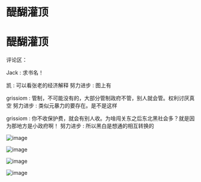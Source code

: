 # 醍醐灌顶

# 醍醐灌顶

评论区：

Jack : 求书名！

凯 : 可以看张老的经济解释 努力进步 : 图上有

grissiom : 管制，不可能没有的，大部分管制政府不管，别人就会管。权利讨厌真空 努力进步 : 类似元暴力的要存在。是不是这样

grissiom : 你不收保护费，就会有别人收。为啥闯关东之后东北黑社会多？就是因为那地方是小政府啊！ 努力进步 : 所以黑白是想通的相互转换的

![image](img/Image_115.png)

![image](img/Image_116.png)

![image](img/Image_117.png)

![image](img/Image_118.png)